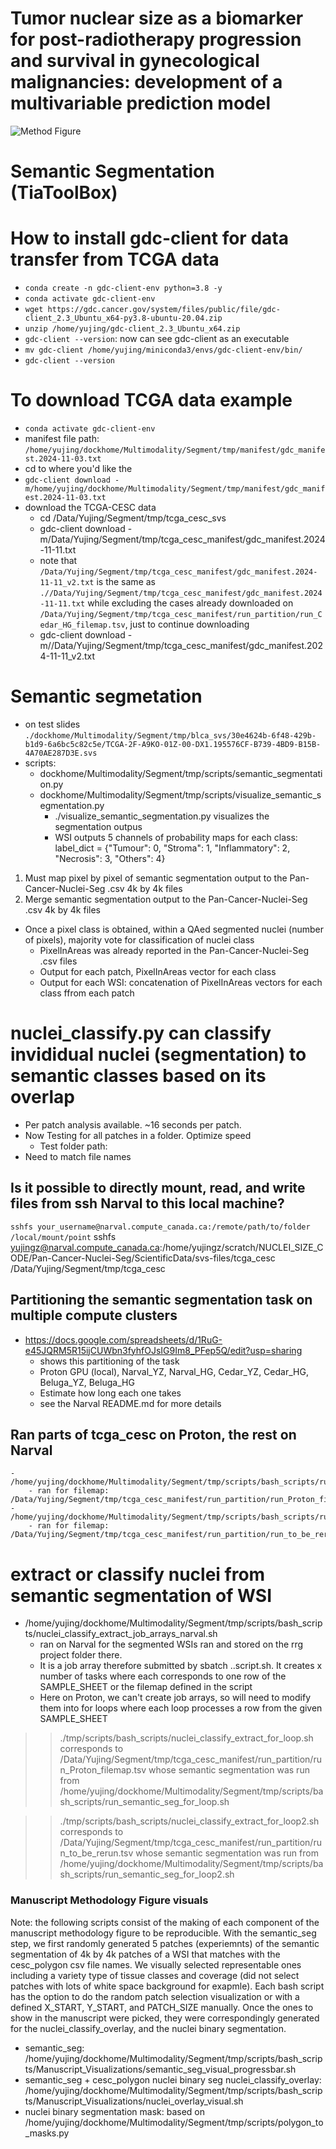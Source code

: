 # Tumor nuclear size as a biomarker for post-radiotherapy progression and survival in gynecological malignancies: development of a multivariable prediction model

![Method Figure]([MethodFigure1.png](https://github.com/yujing1997/segmentor/blob/main/Method%20Figure1.pdf))


# Semantic Segmentation (TiaToolBox) 

# How to install gdc-client for data transfer from TCGA data 

- `conda create -n gdc-client-env python=3.8 -y`
- `conda activate gdc-client-env`
- `wget https://gdc.cancer.gov/system/files/public/file/gdc-client_2.3_Ubuntu_x64-py3.8-ubuntu-20.04.zip`
- `unzip /home/yujing/gdc-client_2.3_Ubuntu_x64.zip`
- `gdc-client --version`: now can see gdc-client as an executable 
- `mv gdc-client /home/yujing/miniconda3/envs/gdc-client-env/bin/`
- `gdc-client --version`

# To download TCGA data example 
- `conda activate gdc-client-env`
- manifest file path: `/home/yujing/dockhome/Multimodality/Segment/tmp/manifest/gdc_manifest.2024-11-03.txt`
- cd to where you'd like the 
- `gdc-client download -m/home/yujing/dockhome/Multimodality/Segment/tmp/manifest/gdc_manifest.2024-11-03.txt`
- download the TCGA-CESC data
    - cd /Data/Yujing/Segment/tmp/tcga_cesc_svs
    - gdc-client download -m/Data/Yujing/Segment/tmp/tcga_cesc_manifest/gdc_manifest.2024-11-11.txt
    - note that `/Data/Yujing/Segment/tmp/tcga_cesc_manifest/gdc_manifest.2024-11-11_v2.txt` is the same as `.//Data/Yujing/Segment/tmp/tcga_cesc_manifest/gdc_manifest.2024-11-11.txt` while excluding the cases already downloaded on `/Data/Yujing/Segment/tmp/tcga_cesc_manifest/run_partition/run_Cedar_HG_filemap.tsv`, just to continue downloading 
    - gdc-client download -m//Data/Yujing/Segment/tmp/tcga_cesc_manifest/gdc_manifest.2024-11-11_v2.txt

# Semantic segmetation 
- on test slides `./dockhome/Multimodality/Segment/tmp/blca_svs/30e4624b-6f48-429b-b1d9-6a6bc5c82c5e/TCGA-2F-A9KO-01Z-00-DX1.195576CF-B739-4BD9-B15B-4A70AE287D3E.svs`
- scripts: 
    - dockhome/Multimodality/Segment/tmp/scripts/semantic_segmentation.py
    - dockhome/Multimodality/Segment/tmp/scripts/visualize_semantic_segmentation.py
        - ./visualize_semantic_segmentation.py visualizes the segmentation outpus 
        - WSI outputs 5 channels of probability maps for each class: label_dict = {"Tumour": 0, "Stroma": 1, "Inflammatory": 2, "Necrosis": 3, "Others": 4}

1. Must map pixel by pixel of semantic segmentation output to the Pan-Cancer-Nuclei-Seg .csv 4k by 4k files 
2. Merge semantic segmentation output to the Pan-Cancer-Nuclei-Seg .csv 4k by 4k files
- Once a pixel class is obtained, within a QAed segmented nuclei (number of pixels), majority vote for classification of nuclei class
    - PixelInAreas was already reported in the Pan-Cancer-Nuclei-Seg .csv files
    - Output for each patch, PixelInAreas vector for each class
    - Output for each WSI: concatenation of PixelInAreas vectors for each class ffrom each patch 

# nuclei_classify.py can classify invididual nuclei (segmentation) to semantic classes based on its overlap 
- Per patch analysis available. ~16 seconds per patch. 
- Now Testing for all patches in a folder. Optimize speed
    - Test folder path:
- Need to match file names

## Is it possible to directly mount, read, and write files from ssh Narval to this local machine?
`sshfs your_username@narval.compute_canada.ca:/remote/path/to/folder /local/mount/point`
sshfs yujingz@narval.compute_canada.ca:/home/yujingz/scratch/NUCLEI_SIZE_CODE/Pan-Cancer-Nuclei-Seg/ScientificData/svs-files/tcga_cesc /Data/Yujing/Segment/tmp/tcga_cesc

## Partitioning the semantic segmentation task on multiple compute clusters 
- https://docs.google.com/spreadsheets/d/1RuG-e45JQRM5R15ijCUWbn3fyhfOJsIG9Im8_PFep5Q/edit?usp=sharing
    - shows this partitioning of the task
    - Proton GPU (local), Narval_YZ, Narval_HG, Cedar_YZ, Cedar_HG, Beluga_YZ, Beluga_HG
    - Estimate how long each one takes 
    - see the Narval README.md for more details 

## Ran parts of tcga_cesc on Proton, the rest on Narval 
    - /home/yujing/dockhome/Multimodality/Segment/tmp/scripts/bash_scripts/run_semantic_seg_for_loop.sh
        - ran for filemap: /Data/Yujing/Segment/tmp/tcga_cesc_manifest/run_partition/run_Proton_filemap.tsv
    - /home/yujing/dockhome/Multimodality/Segment/tmp/scripts/bash_scripts/run_semantic_seg_for_loop2.sh
        - ran for filemap: /Data/Yujing/Segment/tmp/tcga_cesc_manifest/run_partition/run_to_be_rerun.tsv

# extract or classify nuclei from semantic segmentation of WSI 
-  /home/yujing/dockhome/Multimodality/Segment/tmp/scripts/bash_scripts/nuclei_classify_extract_job_arrays_narval.sh
    - ran on Narval for the segmented WSIs ran and stored on the rrg project folder there. 
    - It is a job array therefore submitted by sbatch ..script.sh. It creates x number of tasks where each corresponds to one row of the SAMPLE_SHEET or the filemap defined in the script 
    - Here on Proton, we can't create job arrays, so will need to modify them into for loops where each loop processes a row from the given SAMPLE_SHEET
>>./tmp/scripts/bash_scripts/nuclei_classify_extract_for_loop.sh
        corresponds to /Data/Yujing/Segment/tmp/tcga_cesc_manifest/run_partition/run_Proton_filemap.tsv
        whose semantic segmentation was run from /home/yujing/dockhome/Multimodality/Segment/tmp/scripts/bash_scripts/run_semantic_seg_for_loop.sh

>>./tmp/scripts/bash_scripts/nuclei_classify_extract_for_loop2.sh
        corresponds to /Data/Yujing/Segment/tmp/tcga_cesc_manifest/run_partition/run_to_be_rerun.tsv
        whose semantic segmentation was run from /home/yujing/dockhome/Multimodality/Segment/tmp/scripts/bash_scripts/run_semantic_seg_for_loop2.sh
### Manuscript Methodology Figure visuals
Note: the following scripts consist of the making of each component of the manuscript methodology figure to be reproducible. With the semantic_seg step, we first randomly generated 5 patches (experiemnts) of the semantic segmentation of 4k by 4k patches of a WSI that matches with the cesc_polygon csv file names. We visually selected representable ones including a variety type of tissue classes and coverage (did not select patches with lots of white space background for exapmle). Each bash script has the option to do the random patch selection visualization or with a defined X_START, Y_START, and PATCH_SIZE manually. Once the ones to show in the manuscript were picked, they were correspondingly generated for the nuclei_classify_overlay, and the nuclei binary segmentation. 

- semantic_seg: /home/yujing/dockhome/Multimodality/Segment/tmp/scripts/bash_scripts/Manuscript_Visualizations/semantic_seg_visual_progressbar.sh
- semantic_seg + cesc_polygon nuclei binary seg nuclei_classify_overlay: /home/yujing/dockhome/Multimodality/Segment/tmp/scripts/bash_scripts/Manuscript_Visualizations/nuclei_overlay_visual.sh
- nuclei binary segmentation mask: based on /home/yujing/dockhome/Multimodality/Segment/tmp/scripts/polygon_to_masks.py


